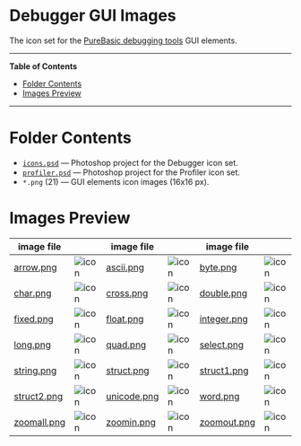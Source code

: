 # Debugger GUI Images

The icon set for the [PureBasic debugging tools] GUI elements.

-----

**Table of Contents**

<!-- MarkdownTOC autolink="true" bracket="round" autoanchor="false" lowercase="only_ascii" uri_encoding="true" levels="1,2,3" -->

- [Folder Contents](#folder-contents)
- [Images Preview](#images-preview)

<!-- /MarkdownTOC -->

-----

# Folder Contents

- [`icons.psd`][icons.psd] — Photoshop project for the Debugger icon set.
- [`profiler.psd`][profiler.psd] — Photoshop project for the Profiler icon set.
- `*.png` (21) — GUI elements icon images (16x16 px).


# Images Preview

|   image file  |                      |   image file  |                      |   image file  |                      |
|---------------|----------------------|---------------|----------------------|---------------|----------------------|
| [arrow.png]   | ![icon][arrow.png]   | [ascii.png]   | ![icon][ascii.png]   | [byte.png]    | ![icon][byte.png]    |
| [char.png]    | ![icon][char.png]    | [cross.png]   | ![icon][cross.png]   | [double.png]  | ![icon][double.png]  |
| [fixed.png]   | ![icon][fixed.png]   | [float.png]   | ![icon][float.png]   | [integer.png] | ![icon][integer.png] |
| [long.png]    | ![icon][long.png]    | [quad.png]    | ![icon][quad.png]    | [select.png]  | ![icon][select.png]  |
| [string.png]  | ![icon][string.png]  | [struct.png]  | ![icon][struct.png]  | [struct1.png] | ![icon][struct1.png] |
| [struct2.png] | ![icon][struct2.png] | [unicode.png] | ![icon][unicode.png] | [word.png]    | ![icon][word.png]    |
| [zoomall.png] | ![icon][zoomall.png] | [zoomin.png]  | ![icon][zoomin.png]  | [zoomout.png] | ![icon][zoomout.png] |

<!-----------------------------------------------------------------------------
                               REFERENCE LINKS
------------------------------------------------------------------------------>

[PureBasic debugging tools]: https://www.purebasic.com/documentation/reference/ide_debugtools.html "See PureBasic online documentation on the debugging tools included with the IDE"

<!-- image files -->

[arrow.png]: ./arrow.png
[ascii.png]: ./ascii.png
[byte.png]: ./byte.png
[char.png]: ./char.png
[cross.png]: ./cross.png
[double.png]: ./double.png
[fixed.png]: ./fixed.png
[float.png]: ./float.png
[integer.png]: ./integer.png
[long.png]: ./long.png
[quad.png]: ./quad.png
[select.png]: ./select.png
[string.png]: ./string.png
[struct.png]: ./struct.png
[struct1.png]: ./struct1.png
[struct2.png]: ./struct2.png
[unicode.png]: ./unicode.png
[word.png]: ./word.png
[zoomall.png]: ./zoomall.png
[zoomin.png]: ./zoomin.png
[zoomout.png]: ./zoomout.png


[icons.psd]: ./icons.psd
[profiler.psd]: ./profiler.psd

<!-- EOF -->
